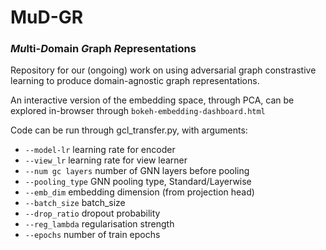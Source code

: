 # MuD-GR
### *Mu*lti-*D*omain *G*raph *R*epresentations

Repository for our (ongoing) work on using adversarial graph constrastive learning to produce domain-agnostic graph representations.

An interactive version of the embedding space, through PCA, can be explored in-browser through `bokeh-embedding-dashboard.html`


Code can be run through gcl_transfer.py, with arguments:

 - `--model-lr` learning rate for encoder
 - `--view_lr` learning rate for view learner
 - `--num gc layers` number of GNN layers before pooling
 - `--pooling_type` GNN pooling type, Standard/Layerwise
 - `--emb_dim` embedding dimension (from projection head)
 - `--batch_size` batch_size
 - `--drop_ratio` dropout probability
 - `--reg_lambda` regularisation strength
 - `--epochs` number of train epochs


